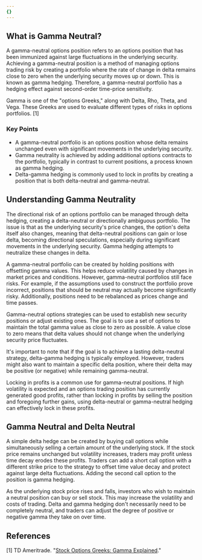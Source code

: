 ```yaml
---
{}
---
```


## What is Gamma Neutral?

A gamma-neutral options position refers to an options position that has been immunized against large fluctuations in the underlying security. Achieving a gamma-neutral position is a method of managing options trading risk by creating a portfolio where the rate of change in delta remains close to zero when the underlying security moves up or down. This is known as gamma hedging. Therefore, a gamma-neutral portfolio has a hedging effect against second-order time-price sensitivity.

Gamma is one of the "options Greeks," along with Delta, Rho, Theta, and Vega. These Greeks are used to evaluate different types of risks in options portfolios. [1]

### Key Points

- A gamma-neutral portfolio is an options position whose delta remains unchanged even with significant movements in the underlying security.
- Gamma neutrality is achieved by adding additional options contracts to the portfolio, typically in contrast to current positions, a process known as gamma hedging.
- Delta-gamma hedging is commonly used to lock in profits by creating a position that is both delta-neutral and gamma-neutral.

## Understanding Gamma Neutrality

The directional risk of an options portfolio can be managed through delta hedging, creating a delta-neutral or directionally ambiguous portfolio. The issue is that as the underlying security's price changes, the option's delta itself also changes, meaning that delta-neutral positions can gain or lose delta, becoming directional speculations, especially during significant movements in the underlying security. Gamma hedging attempts to neutralize these changes in delta.

A gamma-neutral portfolio can be created by holding positions with offsetting gamma values. This helps reduce volatility caused by changes in market prices and conditions. However, gamma-neutral portfolios still face risks. For example, if the assumptions used to construct the portfolio prove incorrect, positions that should be neutral may actually become significantly risky. Additionally, positions need to be rebalanced as prices change and time passes.

Gamma-neutral options strategies can be used to establish new security positions or adjust existing ones. The goal is to use a set of options to maintain the total gamma value as close to zero as possible. A value close to zero means that delta values should not change when the underlying security price fluctuates.

It's important to note that if the goal is to achieve a lasting delta-neutral strategy, delta-gamma hedging is typically employed. However, traders might also want to maintain a specific delta position, where their delta may be positive (or negative) while remaining gamma-neutral.

Locking in profits is a common use for gamma-neutral positions. If high volatility is expected and an options trading position has currently generated good profits, rather than locking in profits by selling the position and foregoing further gains, using delta-neutral or gamma-neutral hedging can effectively lock in these profits.

## Gamma Neutral and Delta Neutral

A simple delta hedge can be created by buying call options while simultaneously selling a certain amount of the underlying stock. If the stock price remains unchanged but volatility increases, traders may profit unless time decay erodes these profits. Traders can add a short call option with a different strike price to the strategy to offset time value decay and protect against large delta fluctuations. Adding the second call option to the position is gamma hedging.

As the underlying stock price rises and falls, investors who wish to maintain a neutral position can buy or sell stock. This may increase the volatility and costs of trading. Delta and gamma hedging don't necessarily need to be completely neutral, and traders can adjust the degree of positive or negative gamma they take on over time.

## References

[1] TD Ameritrade. "[Stock Options Greeks: Gamma Explained](https://tickertape.tdameritrade.com/trading/trading-stock-options-gamma-17718)."